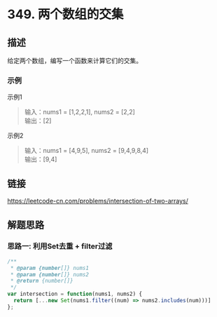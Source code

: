 # 349. 两个数组的交集   
## 描述
给定两个数组，编写一个函数来计算它们的交集。           

### 示例
示例1   
> 输入：nums1 = [1,2,2,1], nums2 = [2,2]           
> 输出：[2]           

示例2   
> 输入：nums1 = [4,9,5], nums2 = [9,4,9,8,4]                  
> 输出：[9,4]         


## 链接
https://leetcode-cn.com/problems/intersection-of-two-arrays/               

## 解题思路   
### 思路一: 利用Set去重 + filter过滤    

```javascript
/**
 * @param {number[]} nums1
 * @param {number[]} nums2
 * @return {number[]}
 */
var intersection = function(nums1, nums2) {
  return [...new Set(nums1.filter((num) => nums2.includes(num)))]
};
```    

